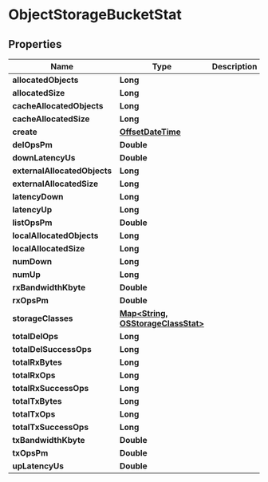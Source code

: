 # ObjectStorageBucketStat

## Properties
Name | Type | Description | Notes
------------ | ------------- | ------------- | -------------
**allocatedObjects** | **Long** |  |  [optional]
**allocatedSize** | **Long** |  |  [optional]
**cacheAllocatedObjects** | **Long** |  |  [optional]
**cacheAllocatedSize** | **Long** |  |  [optional]
**create** | [**OffsetDateTime**](OffsetDateTime.md) |  |  [optional]
**delOpsPm** | **Double** |  |  [optional]
**downLatencyUs** | **Double** |  |  [optional]
**externalAllocatedObjects** | **Long** |  |  [optional]
**externalAllocatedSize** | **Long** |  |  [optional]
**latencyDown** | **Long** |  |  [optional]
**latencyUp** | **Long** |  |  [optional]
**listOpsPm** | **Double** |  |  [optional]
**localAllocatedObjects** | **Long** |  |  [optional]
**localAllocatedSize** | **Long** |  |  [optional]
**numDown** | **Long** |  |  [optional]
**numUp** | **Long** |  |  [optional]
**rxBandwidthKbyte** | **Double** |  |  [optional]
**rxOpsPm** | **Double** |  |  [optional]
**storageClasses** | [**Map&lt;String, OSStorageClassStat&gt;**](OSStorageClassStat.md) |  |  [optional]
**totalDelOps** | **Long** |  |  [optional]
**totalDelSuccessOps** | **Long** |  |  [optional]
**totalRxBytes** | **Long** |  |  [optional]
**totalRxOps** | **Long** |  |  [optional]
**totalRxSuccessOps** | **Long** |  |  [optional]
**totalTxBytes** | **Long** |  |  [optional]
**totalTxOps** | **Long** |  |  [optional]
**totalTxSuccessOps** | **Long** |  |  [optional]
**txBandwidthKbyte** | **Double** |  |  [optional]
**txOpsPm** | **Double** |  |  [optional]
**upLatencyUs** | **Double** |  |  [optional]
